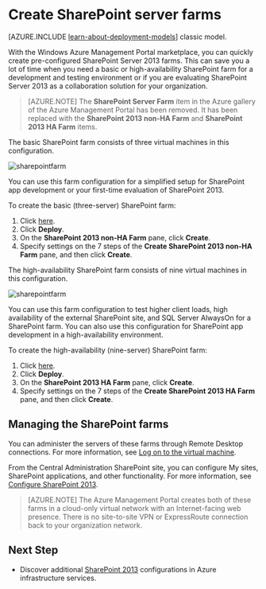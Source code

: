<!-- not suitable for Mooncake -->

<properties
	pageTitle="Create SharePoint server farms | Windows Azure"
	description="Quickly create a new basic or highly-available SharePoint Server 2013 farm with the Azure Management Portal marketplace."
	services="virtual-machines"
	documentationCenter=""
	authors="JoeDavies-MSFT"
	manager="timlt"
	editor=""
	tags="azure-resource-manager"/>

<tags
	ms.service="virtual-machines"
	ms.date="02/03/2016"
	wacn.date=""/>

# Create SharePoint server farms

[AZURE.INCLUDE [learn-about-deployment-models](../includes/learn-about-deployment-models-rm-include.md)] classic model.

With the Windows Azure Management Portal marketplace, you can quickly create pre-configured SharePoint Server 2013 farms. This can save you a lot of time when you need a basic or high-availability SharePoint farm for a development and testing environment or if you are evaluating SharePoint Server 2013 as a collaboration solution for your organization.

> [AZURE.NOTE] The **SharePoint Server Farm** item in the Azure gallery of the Azure Management Portal has been removed. It has been replaced with the **SharePoint 2013 non-HA Farm** and **SharePoint 2013 HA Farm** items.

The basic SharePoint farm consists of three virtual machines in this configuration.

![sharepointfarm](./media/virtual-machines-sharepoint-farm-azure-preview/Non-HAFarm.png)

You can use this farm configuration for a simplified setup for SharePoint app development or your first-time evaluation of SharePoint 2013.

To create the basic (three-server) SharePoint farm:

1. Click [here](https://azure.microsoft.com/marketplace/partners/sharepoint2013/sharepoint2013farmsharepoint2013-nonha/).
2. Click **Deploy**.
3. On the **SharePoint 2013 non-HA Farm** pane, click **Create**.
4. Specify settings on the 7 steps of the **Create SharePoint 2013 non-HA Farm** pane, and then click **Create**.

The high-availability SharePoint farm consists of nine virtual machines in this configuration.

![sharepointfarm](./media/virtual-machines-sharepoint-farm-azure-preview/HAFarm.png)

You can use this farm configuration to test higher client loads, high availability of the external SharePoint site, and SQL Server AlwaysOn for a SharePoint farm. You can also use this configuration for SharePoint app development in a high-availability environment.

To create the high-availability (nine-server) SharePoint farm:

1. Click [here](https://azure.microsoft.com/marketplace/partners/sharepoint2013/sharepoint2013farmsharepoint2013-ha/).
2. Click **Deploy**.
3. On the **SharePoint 2013 HA Farm** pane, click **Create**.
4. Specify settings on the 7 steps of the **Create SharePoint 2013 HA Farm** pane, and then click **Create**.

## Managing the SharePoint farms

You can administer the servers of these farms through Remote Desktop connections. For more information, see [Log on to the virtual machine](/documentation/articles/virtual-machines-windows-tutorial-classic-portal#log-on-to-the-virtual-machine).

From the Central Administration SharePoint site, you can configure My sites, SharePoint applications, and other functionality. For more information, see [Configure SharePoint 2013](http://technet.microsoft.com/zh-cn/library/ee836142.aspx).

> [AZURE.NOTE] The Azure Management Portal creates both of these farms in a cloud-only virtual network with an Internet-facing web presence. There is no site-to-site VPN or ExpressRoute connection back to your organization network.

## Next Step

- Discover additional [SharePoint 2013](https://technet.microsoft.com/zh-cn/library/dn635309.aspx) configurations in Azure infrastructure services.
